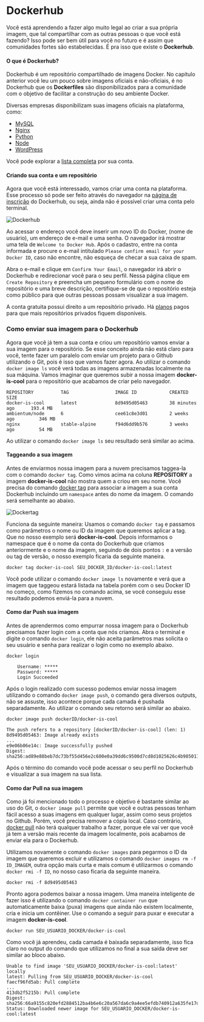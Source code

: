 # Dockerhub

Você está aprendendo a fazer algo muito legal ao criar a sua própria imagem, que tal compartilhar com as outras pessoas o que você está fazendo? Isso pode ser bem útil para você no futuro e é assim que comunidades fortes são estabelecidas. É pra isso que existe o **Dockerhub**.

#### O que é Dockerhub?

Dockerhub é um repositório compartilhado de imagens Docker. No capítulo anterior você leu um pouco sobre imagens oficiais e não-oficiais, é no Dockerhub que os **Dockerfiles** são disponibilizados para a comunidade com o objetivo de facilitar a construção do seu ambiente Docker.

Diversas empresas disponibilizam suas imagens oficiais na plataforma, como:

+ [MySQL](https://hub.docker.com/_/mysql/)
+ [Nginx](https://hub.docker.com/_/nginx/)
+ [Python](https://hub.docker.com/_/python/)
+ [Node](https://hub.docker.com/_/node/)
+ [WordPress](https://hub.docker.com/_/wordpress/)

Você pode explorar a [lista completa](https://hub.docker.com/explore/) por sua conta.

#### Criando sua conta e um repositório

Agora que você está interessado, vamos criar uma conta na plataforma. Esse processo só pode ser feito através do navegador na [página de inscrição](https://hub.docker.com/register/) do Dockerhub, ou seja, ainda não é possível criar uma conta pelo terminal.

![Dockerhub](images/Dockerhub.png)

Ao acessar o endereço você deve inserir um novo ID do Docker, (nome de usuário), um endereço de e-mail e uma senha. O navegador irá mostrar uma tela de `Welcome to Docker Hub`. Após o cadastro, entre na conta informada e procure o e-mail intitulado `Please confirm email for your Docker ID`, caso não encontre, não esqueça de checar a sua caixa de spam.

Abra o e-mail e clique em `Confirm Your Email`, o navegador irá abrir o Dockerhub e redirecionar você para o seu perfil. Nessa página clique em `Create Repository` e preencha um pequeno formulário com o nome do repositório e uma breve descrição, certifique-se de que o repositório esteja como público para que outras pessoas possam visualizar a sua imagem.

A conta gratuita possui direito a um repositório privado. Há [planos](https://hub.docker.com/account/billing-plans/) pagos para que mais repositórios privados fiquem disponíveis.

### Como enviar sua imagem para o Dockerhub

Agora que você já tem a sua conta e criou um repositório vamos enviar a sua imagem para o repositório. Se esse conceito ainda não está claro para você, tente fazer um paralelo com enviar um projeto para o Github utilizando o Git, pois é isso que vamos fazer agora. Ao utilizar o comando `docker image ls` você verá todas as imagens armazenadas localmente na sua máquina. Vamos imaginar que queremos subir a nossa imagem **docker-is-cool** para o repositório que acabamos de criar pelo navegador.

```
REPOSITORY          TAG                 IMAGE ID            CREATED             SIZE
docker-is-cool      latest              8d9495d05463        38 minutes ago      193.4 MB
ambientum/node      6                   cee61c8e3d01        2 weeks ago         346 MB
nginx               stable-alpine       f94d6dd9b576        3 weeks ago         54 MB
```

Ao utilizar o comando `docker image ls` seu resultado será similar ao acima.

#### Taggeando a sua imagem

Antes de enviarmos nossa imagem para a nuvem precisamos taggea-la com o comando `docker tag`. Como vimos acima na coluna **REPOSITORY** a imagem **docker-is-cool** não mostra quem a criou em seu nome. Você precisa do comando [docker tag](https://docs.docker.com/engine/reference/commandline/tag/) para associar a imagem a sua conta Dockerhub incluindo um `namespace` antes do nome da imagem. O comando será semelhante ao abaixo.

![Dockertag](images/Dockerhub-tag.png)

Funciona da seguinte maneira: Usamos o comando `docker tag` e passamos como parâmetros o nome ou ID da imagem que queremos aplicar a tag. Que no nosso exemplo será **docker-is-cool**. Depois informamos o namespace que é o nome da conta do Dockerhub que criamos anteriormente e o nome da imagem, seguindo de dois pontos `:` e a versão ou tag de versão, o nosso exemplo ficaria da seguinte maneira.

`docker tag docker-is-cool SEU_DOCKER_ID/docker-is-cool:latest`

Você pode utilizar o comando `docker image ls` novamente e verá que a imagem que taggeou estará listada na tabela porém com o seu Docker ID no começo, como fizemos no comando acima, se você conseguiu esse resultado podemos enviá-la para a nuvem.

#### Como dar Push sua imagem

Antes de aprendermos como empurrar nossa imagem para o Dockerhub precisamos fazer login com a conta que nós criamos. Abra o terminal e digite o comando `docker login`, ele não aceita parâmetros mas solicita o seu usuário e senha para realizar o login como no exemplo abaixo.

```
docker login

    Username: *****
    Password: *****
    Login Succeeded
```

Após o login realizado com sucesso podemos enviar nossa imagem utilizando o comando `docker image push`, o comando gera diversos outputs, não se assuste, isso acontece porque cada camada é pushada separadamente. Ao utilizar o comando seu retorno será similar ao abaixo.

```
docker image push dockerID/docker-is-cool

The push refers to a repository [dockerID/docker-is-cool] (len: 1)
8d9495d05463: Image already exists
...
e9e06b06e14c: Image successfully pushed
Digest: sha256:ad89e88beb7dc73bf55d456e2c600e0a39dd6c9500d7cd8d1025626c4b985011
```

Após o término do comando você pode acessar o seu perfil no Dockerhub e visualizar a sua imagem na sua lista.

#### Como dar Pull na sua imagem

Como já foi mencionado todo o processo e objetivo é bastante similar ao uso do Git, o `docker image pull` permite que você e outras pessoas tenham fácil acesso a suas imagens em qualquer lugar, assim como seus projetos no Github. Porém, você precisa remover a cópia local. Caso contrário, [docker pull](https://docs.docker.com/engine/reference/commandline/pull/) não terá qualquer trabalho a fazer, porque ele vai ver que você já tem a versão mais recente da imagem localmente, pois acabamos de enviar ela para o Dockerhub.

Utilizamos novamente o comando `docker images` para pegarmos o ID da imagem que queremos excluir e utilizamos o comando `docker images rm -f ID_IMAGEM`, outra opção mais curta e mais comum é utilizarmos o comando `docker rmi -f ID`, no nosso caso ficaria da seguinte maneira.

`docker rmi -f 8d9495d05463`

Pronto agora podemos baixar a nossa imagem. Uma maneira inteligente de fazer isso é utilizando o comando `docker container run` que automaticamente baixa (puxa) imagens que ainda não existem localmente, cria e inicia um contêiner. Use o comando a seguir para puxar e executar a imagem **docker-is-cool**.

`docker run SEU_USUARIO_DOCKER/docker-is-cool`

Como você já aprendeu, cada camada é baixada separadamente, isso fica claro no output do comando que utilizamos no final a sua saída deve ser similar ao bloco abaixo.

```
Unable to find image 'SEU_USUARIO_DOCKER/docker-is-cool:latest' locally
latest: Pulling from SEU_USUARIO_DOCKER/docker-is-cool
faecf96fd5ab: Pull complete 
...
413db2f5215b: Pull complete 
Digest: sha256:66a9155c820efd2884512ba4b6e6c20a567da6c9a4ee5efdb740912a635fe17d
Status: Downloaded newer image for SEU_USUARIO_DOCKER/docker-is-cool:latest
```
